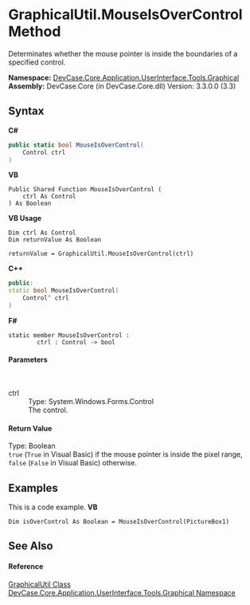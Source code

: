 # GraphicalUtil.MouseIsOverControl Method 
 

Determinates whether the mouse pointer is inside the boundaries of a specified control.

**Namespace:**&nbsp;<a href="N_DevCase_Core_Application_UserInterface_Tools_Graphical">DevCase.Core.Application.UserInterface.Tools.Graphical</a><br />**Assembly:**&nbsp;DevCase.Core (in DevCase.Core.dll) Version: 3.3.0.0 (3.3)

## Syntax

**C#**<br />
``` C#
public static bool MouseIsOverControl(
	Control ctrl
)
```

**VB**<br />
``` VB
Public Shared Function MouseIsOverControl ( 
	ctrl As Control
) As Boolean
```

**VB Usage**<br />
``` VB Usage
Dim ctrl As Control
Dim returnValue As Boolean

returnValue = GraphicalUtil.MouseIsOverControl(ctrl)
```

**C++**<br />
``` C++
public:
static bool MouseIsOverControl(
	Control^ ctrl
)
```

**F#**<br />
``` F#
static member MouseIsOverControl : 
        ctrl : Control -> bool 

```


#### Parameters
&nbsp;<dl><dt>ctrl</dt><dd>Type: System.Windows.Forms.Control<br />The control.</dd></dl>

#### Return Value
Type: Boolean<br />`true` (`True` in Visual Basic) if the mouse pointer is inside the pixel range, `false` (`False` in Visual Basic) otherwise.

## Examples
This is a code example. 
**VB**<br />
``` VB
Dim isOverControl As Boolean = MouseIsOverControl(PictureBox1)
```


## See Also


#### Reference
<a href="T_DevCase_Core_Application_UserInterface_Tools_Graphical_GraphicalUtil">GraphicalUtil Class</a><br /><a href="N_DevCase_Core_Application_UserInterface_Tools_Graphical">DevCase.Core.Application.UserInterface.Tools.Graphical Namespace</a><br />